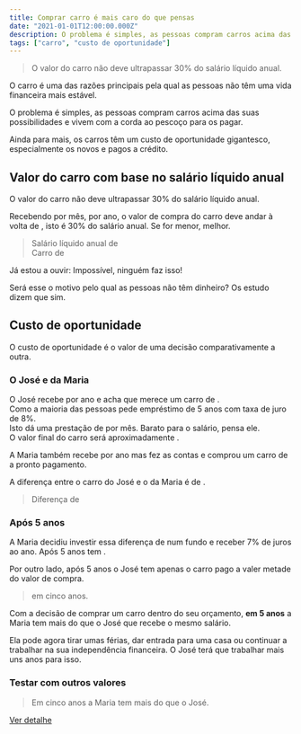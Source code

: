 ```yaml
---
title: Comprar carro é mais caro do que pensas
date: "2021-01-01T12:00:00.000Z"
description: O problema é simples, as pessoas compram carros acima das suas possibilidades e vivem com a corda ao pescoço para os pagar.
tags: ["carro", "custo de oportunidade"]
---
```


> O valor do carro não deve ultrapassar 30% do salário líquido anual.

O carro é uma das razões principais pela qual as pessoas não têm uma vida financeira mais estável.

O problema é simples, as pessoas compram carros acima das suas possibilidades e vivem com a corda ao pescoço para os pagar.

Ainda para mais, os carros têm um custo de oportunidade gigantesco, especialmente os novos e pagos a crédito.

## Valor do carro com base no salário líquido anual

O valor do carro não deve ultrapassar 30% do salário líquido anual.

Recebendo <salary perMonth="14"></salary> por mês, <salary></salary> por ano, o valor de compra do carro deve andar à volta de <salary percentage="0.30"></salary>, isto é 30% do salário anual. Se for menor, melhor.

> Salário líquido anual de <salary></salary>\
> Carro de <salary percentage="0.30"></salary>

Já estou a ouvir: Impossível, ninguém faz isso!

Será esse o motivo pelo qual as pessoas não têm dinheiro? Os estudo dizem que sim.

## Custo de oportunidade

O custo de oportunidade é o valor de uma decisão comparativamente a outra.

### <a name="josemariaexample"></a> O José e da Maria

O José recebe <salary></salary> por ano e acha que merece um carro de <car value="true"></car>.\
Como a maioria das pessoas pede empréstimo de 5 anos com taxa de juro de 8%.\
Isto dá uma prestação de <car payment="true"></car> por mês. Barato para o salário, pensa ele.\
O valor final do carro será aproximadamente <car total="true"></car>.

A Maria também recebe <salary></salary> por ano mas fez as contas e comprou um carro de <salary percentage="0.3"></salary> a pronto pagamento.

A diferença entre o carro do José e o da Maria é de <car difference="true"></car>.

> Diferença de <car difference="true"></car>

### Após 5 anos

A Maria decidiu investir essa diferença de <car difference="true"></car> num fundo e receber 7% de juros ao ano. Após 5 anos tem <car differenceinterest="7"></interest>.

Por outro lado, após 5 anos o José tem apenas o carro pago a valer metade do valor de compra.

> <car differenceinterest="7"></car> em cinco anos.

Com a decisão de comprar um carro dentro do seu orçamento, **em 5 anos** a Maria tem mais **<car differenceinterest="7"></car>** do que o José que recebe o mesmo salário.

Ela pode agora tirar umas férias, dar entrada para uma casa ou continuar a trabalhar na sua independência financeira. O José terá que trabalhar mais uns anos para isso.

### Testar com outros valores

<salary selector="true"></salary>
<car selector="true"></car>

> Em cinco anos a Maria tem mais <car differenceinterest="7"></car> do que o José.

[Ver detalhe](#josemariaexample)
